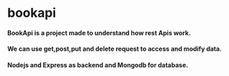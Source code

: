 # bookapi
#### BookApi is a project made to understand how rest Apis work.
#### We can use get,post,put and delete request to access and modify data.
#### Nodejs and Express as backend and Mongodb for database.
